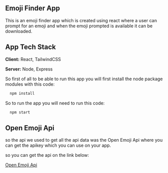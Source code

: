 
## Emoji Finder App

This is an emoji finder app which is created using react where a user can prompt for an emoji and when the emoji prompted is available it can be downloaded.

## App Tech Stack

**Client:** React, TailwindCSS

**Server:** Node, Express

So first of all to be able to run this app you will first install the node package modules with this code:

```bash
  npm install
```  

So to run the app you will need to run this code:

```bash
  npm start
```  

## Open Emoji Api

so the api we used to get all the api data was the Open Emoji Api where you can get the apikey which you can use on your app.

so you can get the api on the link below:

[Open Emoji Api](https://emoji-api.com/)

